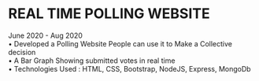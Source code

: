 # REAL TIME POLLING WEBSITE <br/>
June 2020 - Aug 2020 <br/>
• Developed a Polling Website People can use it to Make a Collective
decision <br/>
• A Bar Graph Showing submitted votes in real time <br/>
• Technologies Used : HTML, CSS, Bootstrap, NodeJS, Express,
MongoDb <br/>

